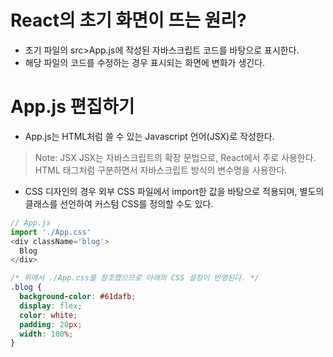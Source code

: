 # React의 초기 화면이 뜨는 원리?

- 초기 파일의 src>App.js에 작성된 자바스크립트 코드를 바탕으로 표시한다.
- 해당 파일의 코드를 수정하는 경우 표시되는 화면에 변화가 생긴다.

# App.js 편집하기

- App.js는 HTML처럼 쓸 수 있는 Javascript 언어(JSX)로 작성한다.

> Note: JSX
> JSX는 자바스크립트의 확장 문법으로, React에서 주로 사용한다. HTML 태그처럼 구분하면서 자바스크립트 방식의 변수명을 사용한다.

- CSS 디자인의 경우 외부 CSS 파일에서 import한 값을 바탕으로 적용되며, 별도의 클래스를 선언하여 커스텀 CSS를 정의할 수도 있다.

```js
// App.js
import './App.css'
<div className='blog'>
  Blog
</div>
```

```css
/* 위에서 ./App.css를 참조했으므로 아래의 CSS 설정이 반영된다. */
.blog {
  background-color: #61dafb;
  display: flex;
  color: white;
  padding: 20px;
  width: 100%;
}
```